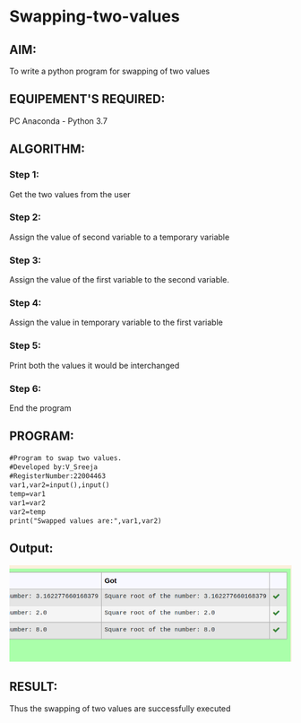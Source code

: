 # Swapping-two-values
## AIM:
To write a python program for swapping of two values
## EQUIPEMENT'S REQUIRED: 
PC
Anaconda - Python 3.7
## ALGORITHM: 
### Step 1:
Get the two values from the user
### Step 2: 
Assign the value of second variable to a temporary variable 
### Step 3: 
Assign the value of the first variable to the second variable.
### Step 4:  
Assign the value in temporary variable to the first variable
### Step 5: 
Print both the values it would be interchanged
### Step 6: 
End the program
## PROGRAM:
```
#Program to swap two values.
#Developed by:V_Sreeja
#RegisterNumber:22004463
var1,var2=input(),input()
temp=var1
var1=var2
var2=temp
print("Swapped values are:",var1,var2)
```

## Output:
!['OUTPUT'](Screenshot%20from%202023-01-26%2008-20-17.png)

## RESULT:
Thus the swapping of two values are successfully executed



